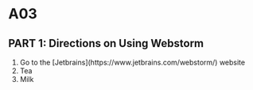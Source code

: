 # A03
<h2>PART 1: Directions on Using Webstorm</h2>
<ol>
  <li>Go to the [Jetbrains](https://www.jetbrains.com/webstorm/) website</li>
  <li>Tea</li>
  <li>Milk</li>
</ol>

